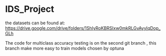 # IDS_Project


the datasets can be found at: 
https://drive.google.com/drive/folders/1ShIyRoKBRSIxw0mkRLGvAyyIqDop_GLh

The code for multiclass accuracy testing is on the second git branch , this branch make more easy to train models chosen by optuna